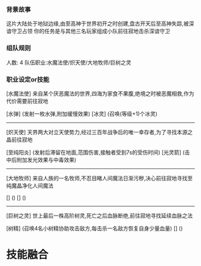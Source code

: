 ### 背景故事
这片大陆处于地狱边缘,由至高神于世界初开之时创建,盘古开天后至高神失踪,被深谙守卫占领
你的任务是与其他三名玩家组成小队前往寂地击杀深谙守卫

### 组队规则
人数: 4
队伍职业:水魔法使/炽天使/大地牧师/巨树之灵

### 职业设定or技能

[水魔法使]
来自某个厌恶魔法的世界,四海为家食不果腹,绝境之时被恶魔相救,作为代价需要前往寂地

[水弹] (发射一枚水弹,附加缓慢效果)
[冰灵] (召唤(等级+1)个冰灵)

_______________________
[炽天使]
天界两大对立天使势力,经过三百年战争后的唯一幸存者,为了寻找本源之晶前往寂地

[至纯阳炎] (发射后滞留在地面,范围伤害,接触者受到7s的受伤时间)
[光灵箭] (击中后附加发光效果与中毒效果)

_______________________
[大地牧师]
来自人族的一名牧师,不忍目睹人间魔法日渐污秽,决心前往寂地寻找至纯魔晶净化人间魔法

[] ()
[] ()

_______________________
[巨树之灵]
世上最后一株高阶树灵,死亡之后血脉断绝,前往寂地寻找延续血脉之法

[树精] (召唤4名小树精协助攻击敌方,每击杀一名敌方恢复自身少量血量)
[] ()

# 技能融合


